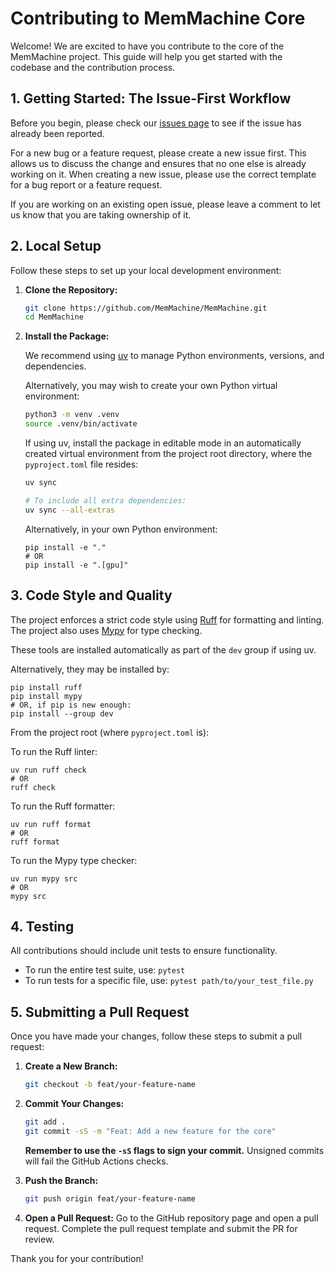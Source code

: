 # Contributing to MemMachine Core

Welcome! We are excited to have you contribute to the core of the MemMachine
project. This guide will help you get started with the codebase and the
contribution process.

## 1. Getting Started: The Issue-First Workflow

Before you begin, please check our
[issues page](https://github.com/MemMachine/MemMachine/issues) to see if the
issue has already been reported.

For a new bug or a feature request, please create a new issue first. This allows
us to discuss the change and ensures that no one else is already working on it.
When creating a new issue, please use the correct template for a bug report or a
feature request.

If you are working on an existing open issue, please leave a comment to let us
know that you are taking ownership of it.

## 2. Local Setup

Follow these steps to set up your local development environment:

1. **Clone the Repository:**

    ```bash
    git clone https://github.com/MemMachine/MemMachine.git
    cd MemMachine
    ```

2. **Install the Package:**

    We recommend using [uv](https://docs.astral.sh/uv/) to manage Python environments, versions, and dependencies.

    Alternatively, you may wish to create your own Python virtual environment:
    ```bash
    python3 -m venv .venv
    source .venv/bin/activate
    ```

    If using uv, install the package in editable mode
    in an automatically created virtual environment
    from the project root directory, where the `pyproject.toml` file resides:
    ```bash
    uv sync

    # To include all extra dependencies:
    uv sync --all-extras
    ```

    Alternatively, in your own Python environment:
    ```
    pip install -e "."
    # OR
    pip install -e ".[gpu]"
    ```

## 3. Code Style and Quality

The project enforces a strict code style using [Ruff](https://docs.astral.sh/ruff/) for formatting and linting.
The project also uses [Mypy](https://mypy-lang.org/) for type checking.

These tools are installed automatically as part of the `dev` group if using uv.

Alternatively, they may be installed by:
```
pip install ruff
pip install mypy
# OR, if pip is new enough:
pip install --group dev
```

From the project root (where `pyproject.toml` is):

To run the Ruff linter:
```
uv run ruff check
# OR
ruff check
```

To run the Ruff formatter:
```
uv run ruff format
# OR
ruff format
```

To run the Mypy type checker:
```
uv run mypy src
# OR
mypy src
```

## 4. Testing

All contributions should include unit tests to ensure functionality.

- To run the entire test suite, use: `pytest`
- To run tests for a specific file, use: `pytest path/to/your_test_file.py`

## 5. Submitting a Pull Request

Once you have made your changes, follow these steps to submit a pull request:

1. **Create a New Branch:**

    ```bash
    git checkout -b feat/your-feature-name
    ```

2. **Commit Your Changes:**

    ```bash
    git add .
    git commit -sS -m "Feat: Add a new feature for the core"
    ```

    **Remember to use the `-sS` flags to sign your commit.** Unsigned commits
    will fail the GitHub Actions checks.

3. **Push the Branch:**

    ```bash
    git push origin feat/your-feature-name
    ```

4. **Open a Pull Request:** Go to the GitHub repository page and open a pull
request. Complete the pull request template and submit the PR for review.

Thank you for your contribution!
